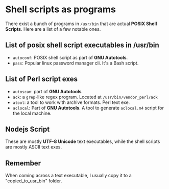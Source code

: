 # Shell scripts as programs

There exist a bunch of programs in `/usr/bin` that are actual **POSIX Shell Scripts**.
Here are a list of a few notable ones.

## List of posix shell script executables in /usr/bin

- `autoconf`: POSIX shell script as part of **GNU Autotools**.
- `pass`: Popular linux password manager cli.  It's a Bash script.

## List of Perl script exes

- `autoscan`: part of **GNU Autotools**
- `ack`: a `grep`-like regex program.  Located at `/usr/bin/vendor_perl/ack`
- `atool`: a tool to work with archive formats.  Perl text exe.
- `aclocal`: Part of **GNU Autotools**.  A tool to generate `aclocal.m4` script for the local machine.

## Nodejs Script

These are mostly **UTF-8 Unicode** text executables, while the shell scripts are mostly ASCII text exes.

## Remember

When coming across a text executable, I usually copy it to a "copied_to_usr_bin" folder.
